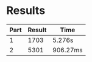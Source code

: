 # Results

| Part | Result | Time |
| --- | --- | --- |
| 1 | 1703 | 5.276s |
| 2 | 5301 | 906.27ms |
